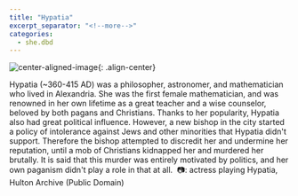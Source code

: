 ```yaml
---
title: "Hypatia"
excerpt_separator: "<!--more-->"
categories:
  - she.dbd
---
```



![center-aligned-image](https://cdn.pixabay.com/photo/2020/10/26/16/56/man-5687861_1280.png){: .align-center}

Hypatia (~360-415 AD) was a philosopher, astronomer, and mathematician who lived in Alexandria. She was the first female mathematician, and was renowned in her own lifetime as a great teacher and a wise counselor, beloved by both pagans and Christians. Thanks to her popularity, Hypatia also had great political influence. However, a new bishop in the city started a policy of intolerance against Jews and other minorities that Hypatia didn't support. Therefore the bishop attempted to discredit her and undermine her reputation, until a mob of Christians kidnapped her and murdered her brutally. It is said that this murder was entirely motivated by politics, and her own paganism didn't play a role in that at all.⁠
⁠
📷: actress playing Hypatia, Hulton Archive (Public Domain)⁠
